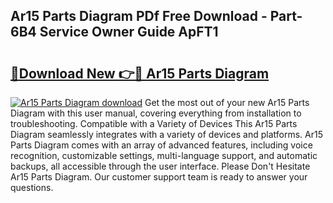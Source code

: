 ## Ar15 Parts Diagram PDf Free Download - Part-6B4 Service Owner Guide ApFT1

# <h2><a href="http://dfjaim.blite.top/?on=Ar15+Parts+Diagram">🔗Download New 👉🔴 Ar15 Parts Diagram</a></h2>

[![Ar15 Parts Diagram download](https://i.imgur.com/lujVjoI.png)](http://dfjaim.blite.top/?on=Ar15+Parts+Diagram)
Get the most out of your new Ar15 Parts Diagram with this user manual, covering everything from installation to troubleshooting. Compatible with a Variety of Devices This Ar15 Parts Diagram seamlessly integrates with a variety of devices and platforms. Ar15 Parts Diagram comes with an array of advanced features, including voice recognition, customizable settings, multi-language support, and automatic backups, all accessible through the user interface. Please Don't Hesitate Ar15 Parts Diagram. Our customer support team is ready to answer your questions.
